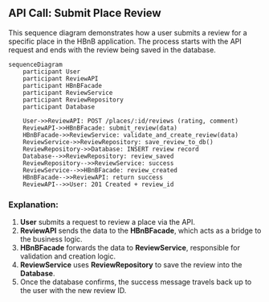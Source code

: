 ## API Call: Submit Place Review

This sequence diagram demonstrates how a user submits a review for a specific place in the HBnB application. The process starts with the API request and ends with the review being saved in the database.

```mermaid
sequenceDiagram
    participant User
    participant ReviewAPI
    participant HBnBFacade
    participant ReviewService
    participant ReviewRepository
    participant Database

    User->>ReviewAPI: POST /places/:id/reviews (rating, comment)
    ReviewAPI->>HBnBFacade: submit_review(data)
    HBnBFacade->>ReviewService: validate_and_create_review(data)
    ReviewService->>ReviewRepository: save_review_to_db()
    ReviewRepository->>Database: INSERT review record
    Database-->>ReviewRepository: review_saved
    ReviewRepository-->>ReviewService: success
    ReviewService-->>HBnBFacade: review_created
    HBnBFacade-->>ReviewAPI: return success
    ReviewAPI-->>User: 201 Created + review_id
```

### Explanation:

1. **User** submits a request to review a place via the API.
2. **ReviewAPI** sends the data to the **HBnBFacade**, which acts as a bridge to the business logic.
3. **HBnBFacade** forwards the data to **ReviewService**, responsible for validation and creation logic.
4. **ReviewService** uses **ReviewRepository** to save the review into the **Database**.
5. Once the database confirms, the success message travels back up to the user with the new review ID.

